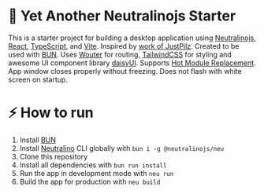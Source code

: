 # 🥱 Yet Another Neutralinojs Starter

This is a starter project for building a desktop application using [Neutralinojs](https://neutralino.js.org/docs/), [React](https://react.dev/), [TypeScript](https://www.typescriptlang.org/), and [Vite](https://vitejs.dev/). Inspired by [work of JustPilz](https://github.com/JustPilz/neu-react-ts-vite-template). Created to be used with [BUN](https://bun.sh/). Uses [Wouter](https://github.com/molefrog/wouter) for routing, [TailwindCSS](https://tailwindcss.com/) for styling and awesome UI component library [daisyUI](https://daisyui.com/). Supports [Hot Module Replacement](https://vitejs.dev/guide/features#hot-module-replacement). App window closes properly without freezing. Does not flash with white screen on startup.

# ⚡️ How to run

1. Install [BUN](https://bun.sh/)
2. Install [Neutralino](https://neutralino.js.org/docs/#/setup/installation) CLI globally with `bun i -g @neutralinojs/neu`
3. Clone this repository
4. Install all dependencies with `bun run install`
5. Run the app in development mode with `neu run`
6. Build the app for production with `neu build`

